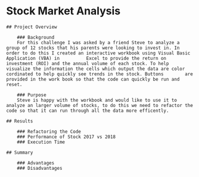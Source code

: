 # Stock Market Analysis

	## Project Overview

		### Background
		For this challenge I was asked by a friend Steve to analyze a group of 12 stocks that his parents were looking to invest in. In order to do this I created an interactive workbook using Visual Basic Application (VBA) in 			Excel to provide the return on investment (ROI) and the annual volume of each stock. To help visualize the information the cells which output the data are color cordinated to help quickly see trends in the stock. Buttons 		are provided in the work book so that the code can quickly be run and reset.
		
		### Purpose
		Steve is happy with the workbook and would like to use it to analyze an larger volume of stocks, to do this we need to refactor the code so that it can run through all the data more efficently.

	## Results

		### Refactoring the Code
		### Performance of Stock 2017 vs 2018
		### Execution Time
	
	## Summary
		
		### Advantages
		### Disadvantages 
